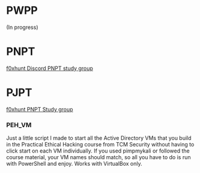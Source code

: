# PWPP
(In progress)

# PNPT
[f0xhunt Discord PNPT study group](https://www.youtube.com/watch?v=OZAqS6Tlb1I&list=PLbO7BO6s8UulWDfmLddfzvbL0SexsZEcy)

# PJPT
[f0xhunt PNPT Study group](https://www.youtube.com/watch?v=kfaZIZM_4Kc&list=PLbO7BO6s8UumifHrJkgeNCzYpxGfk_k8F)

### PEH_VM
Just a little script I made to start all the Active Directory VMs that you build in the Practical Ethical Hacking course from TCM Security without having to click start on each VM individually. If you used pimpmykali or followed the course material, your VM names should match, so all you have to do is run with PowerShell and enjoy. Works with VirtualBox only.
